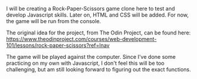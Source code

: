I will be creating a Rock-Paper-Scissors game clone here
to test and develop Javascript skills.
Later on, HTML and CSS will be added.
For now, the game will be run from the console.

The original idea for the project, from The Odin Project,
can be found here:
https://www.theodinproject.com/courses/web-development-101/lessons/rock-paper-scissors?ref=lnav

The game will be played against the computer.
Since I've done some practicing on my own with Javascript,
I don't feel this will be too challenging,
but am still looking forward to figuring out the exact functions.

